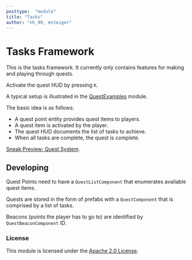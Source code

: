 ```yaml
---
posttype:  "module"  
title: "Tasks"
author: "nh_99, msteiger"
---
```

Tasks Framework
===============
This is the tasks framework. It currently only contains features for making and playing through quests.

Activate the quest HUD by pressing `K`.

A typical setup is illustrated in the [QuestExamples](https://github.com/Terasology/QuestExamples) module.

The basic idea is as follows:

* A quest point entity provides quest items to players.
* A quest item is activated by the player.
* The quest HUD documents the list of tasks to achieve.
* When all tasks are complete, the quest is complete.

[Sneak Preview: Quest System](https://www.youtube.com/watch?v=GMoOZ1CvyhE).


Developing
------------

Quest Points need to have a `QuestListComponent` that enumerates available quest items.

Quests are stored in the form of prefabs with a `QuestComponent` that is comprised by a list of tasks.

Beacons (points the player has to go to) are identified by `QuestBeaconComponent` ID.


### License

This module is licensed under the [Apache 2.0 License](http://www.apache.org/licenses/LICENSE-2.0.html).
